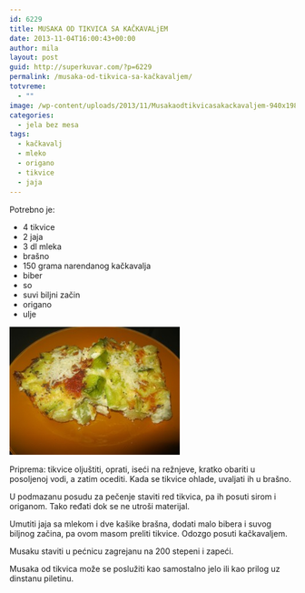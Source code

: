 ```yaml
---
id: 6229
title: MUSAKA OD TIKVICA SA KAČKAVALjEM
date: 2013-11-04T16:00:43+00:00
author: mila
layout: post
guid: http://superkuvar.com/?p=6229
permalink: /musaka-od-tikvica-sa-kačkavaljem/
totvreme:
  - ""
image: /wp-content/uploads/2013/11/Musakaodtikvicasakackavaljem-940x198.jpg
categories:
  - jela bez mesa
tags:
  - kačkavalj
  - mleko
  - origano
  - tikvice
  - jaja
---
```

Potrebno je:

  * 4 tikvice
  * 2 jaja
  * 3 dl mleka
  * brašno
  * 150 grama narendanog kačkavalja
  * biber
  * so
  * suvi biljni začin
  * origano
  * ulje

[<img class="alignnone size-medium wp-image-6230" src="/wp-content/uploads/2013/11/Musakaodtikvicasakackavaljem-300x225.jpg" alt="Musakaodtikvicasakackavaljem" width="300" height="225" />](/wp-content/uploads/2013/11/Musakaodtikvicasakackavaljem.jpg)

Priprema: tikvice oljuštiti, oprati, iseći na režnjeve, kratko obariti u posoljenoj vodi, a zatim ocediti. Kada se tikvice ohlade, uvaljati ih u brašno.

U podmazanu posudu za pečenje staviti red tikvica, pa ih posuti sirom i origanom. Tako ređati dok se ne utroši materijal.

Umutiti jaja sa mlekom i dve kašike brašna, dodati malo bibera i suvog biljnog začina, pa ovom masom preliti tikvice. Odozgo posuti kačkavaljem.

Musaku staviti u pećnicu zagrejanu na 200 stepeni i zapeći.

Musaka od tikvica može se poslužiti kao samostalno jelo ili kao prilog uz dinstanu piletinu.